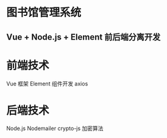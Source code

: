 # 图书馆管理系统
## Vue + Node.js + Element 前后端分离开发

# 前端技术
   Vue 框架
   Element 组件开发
   axios

# 后端技术
   Node.js 
   Nodemailer 
   crypto-js 加密算法